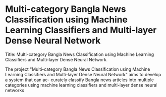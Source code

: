 # Multi-category Bangla News Classification using Machine Learning Classifiers and Multi-layer Dense Neural Network
Title: Multi-category Bangla News Classification using Machine Learning Classifiers and Multi-layer Dense Neural Network.


The project "Multi-category Bangla News Classification using Machine Learning Classifiers and Multi-layer Dense Neural Network" aims to develop a system that can ac- curately classify Bangla news articles into multiple categories using machine learning classifiers and multi-layer dense neural networks
